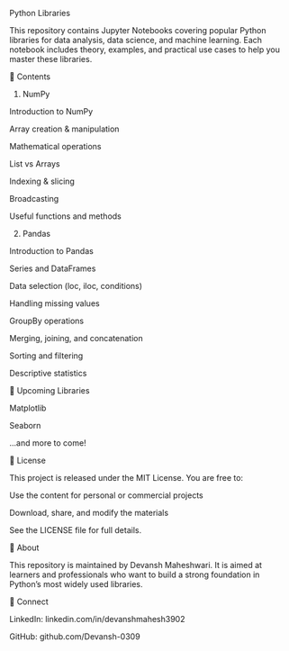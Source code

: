 Python Libraries

This repository contains Jupyter Notebooks covering popular Python libraries for data analysis, data science, and machine learning.
Each notebook includes theory, examples, and practical use cases to help you master these libraries.

📂 Contents
1. NumPy

Introduction to NumPy

Array creation & manipulation

Mathematical operations

List vs Arrays

Indexing & slicing

Broadcasting

Useful functions and methods

2. Pandas

Introduction to Pandas

Series and DataFrames

Data selection (loc, iloc, conditions)

Handling missing values

GroupBy operations

Merging, joining, and concatenation

Sorting and filtering

Descriptive statistics

📌 Upcoming Libraries

Matplotlib

Seaborn

...and more to come!

📜 License

This project is released under the MIT License.
You are free to:

Use the content for personal or commercial projects

Download, share, and modify the materials

See the LICENSE file for full details.

📢 About

This repository is maintained by Devansh Maheshwari.
It is aimed at learners and professionals who want to build a strong foundation in Python’s most widely used libraries.

🔗 Connect

LinkedIn: linkedin.com/in/devanshmahesh3902

GitHub: github.com/Devansh-0309
